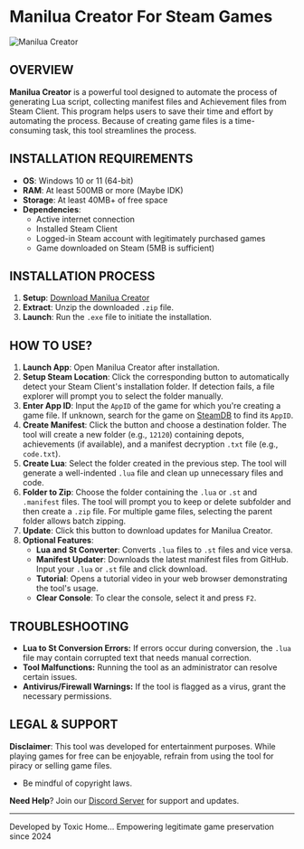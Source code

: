 <h1>Manilua Creator For Steam Games</h1>

<img src="https://toxichome-whoami.github.io/manilua_creator_release/preview/app.png" alt="Manilua Creator">

<h2>OVERVIEW</h2>

**Manilua Creator** is a powerful tool designed to automate the process of generating Lua script, collecting manifest files and Achievement files from Steam Client. This program helps users to save their time and effort by automating the process. Because of creating game files is a time-consuming task, this tool streamlines the process.

<h2>INSTALLATION REQUIREMENTS</h2>

* **OS**: Windows 10 or 11 (64-bit)
* **RAM**: At least 500MB or more (Maybe IDK)
* **Storage**: At least 40MB+ of free space
* **Dependencies**:
    - Active internet connection
    - Installed Steam Client
    - Logged-in Steam account with legitimately purchased games
    - Game downloaded on Steam (5MB is sufficient)

<h2>INSTALLATION PROCESS</h2>

1. **Setup**: [Download Manilua Creator](https://toxichome-whoami.github.io/manilua_creator_release/Manilua_Creator.zip)
2. **Extract**: Unzip the downloaded `.zip` file.
3. **Launch**: Run the `.exe` file to initiate the installation.

<h2>HOW TO USE?</h2>

1. **Launch App**: Open Manilua Creator after installation.
2. **Setup Steam Location**: Click the corresponding button to automatically detect your Steam Client's installation folder. If detection fails, a file explorer will prompt you to select the folder manually.
3. **Enter App ID**: Input the `AppID` of the game for which you're creating a game file. If unknown, search for the game on [SteamDB](https://steamdb.info/) to find its `AppID`.
4. **Create Manifest**: Click the button and choose a destination folder. The tool will create a new folder (e.g., `12120`) containing depots, achievements (if available), and a manifest decryption `.txt` file (e.g., `code.txt`).
5. **Create Lua**: Select the folder created in the previous step. The tool will generate a well-indented `.lua` file and clean up unnecessary files and code.
6. **Folder to Zip**: Choose the folder containing the `.lua` or `.st` and `.manifest` files. The tool will prompt you to keep or delete subfolder and then create a `.zip` file. For multiple game files, selecting the parent folder allows batch zipping.
7. **Update**: Click this button to download updates for Manilua Creator.
8. **Optional Features**:
    - **Lua and St Converter**: Converts `.lua` files to `.st` files and vice versa.
    - **Manifest Updater**: Downloads the latest manifest files from GitHub. Input your `.lua` or `.st` file and click download.
    - **Tutorial**: Opens a tutorial video in your web browser demonstrating the tool's usage.
    - **Clear Console**: To clear the console, select it and press `F2`.

<h2>TROUBLESHOOTING</h2>

- **Lua to St Conversion Errors:** If errors occur during conversion, the `.lua` file may contain corrupted text that needs manual correction.
- **Tool Malfunctions:** Running the tool as an administrator can resolve certain issues.
- **Antivirus/Firewall Warnings:** If the tool is flagged as a virus, grant the necessary permissions.

<h2>LEGAL & SUPPORT</h2>

**Disclaimer**: This tool was developed for entertainment purposes. While playing games for free can be enjoyable, refrain from using the tool for piracy or selling game files.

*  Be mindful of copyright laws.

**Need Help**? Join our [Discord Server](https://discord.gg/2bv9T3NfVP) for support and updates.

---

Developed by Toxic Home... Empowering legitimate game preservation since 2024